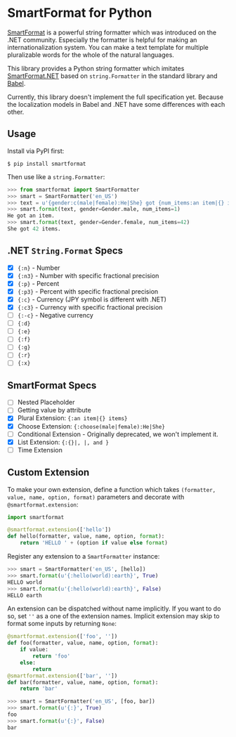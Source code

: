 # SmartFormat for Python

[SmartFormat][] is a powerful string formatter which was introduced on the .NET
community.  Especially the formatter is helpful for making an
internationalization system.  You can make a text template for multiple
pluralizable words for the whole of the natural languages.

This library provides a Python string formatter which imitates
[SmartFormat.NET][] based on `string.Formatter` in the standard library and
[Babel][].

Currently, this library doesn't implement the full specification yet.  Because
the localization models in Babel and .NET have some differences with each
other.

[SmartFormat]: https://github.com/scottrippey/SmartFormat
[SmartFormat.NET]: https://github.com/scottrippey/SmartFormat.NET
[Babel]: http://babel.pocoo.org/

## Usage

Install via PyPI first:

```console
$ pip install smartformat
```

Then use like a `string.Formatter`:

```python
>>> from smartformat import SmartFormatter
>>> smart = SmartFormatter('en_US')
>>> text = u'{gender:c(male|female):He|She} got {num_items:an item|{} items}.'
>>> smart.format(text, gender=Gender.male, num_items=1)
He got an item.
>>> smart.format(text, gender=Gender.female, num_items=42)
She got 42 items.
```

## .NET `String.Format` Specs

- [x] `{:n}` - Number
- [x] `{:n3}` - Number with specific fractional precision
- [x] `{:p}` - Percent
- [x] `{:p3}` - Percent with specific fractional precision
- [x] `{:c}` - Currency (JPY symbol is different with .NET)
- [x] `{:c3}` - Currency with specific fractional precision
- [ ] `{:-c}` - Negative currency
- [ ] `{:d}`
- [ ] `{:e}`
- [ ] `{:f}`
- [ ] `{:g}`
- [ ] `{:r}`
- [ ] `{:x}`

## SmartFormat Specs

- [ ] Nested Placeholder
- [ ] Getting value by attribute
- [x] Plural Extension: `{:an item|{} items}`
- [x] Choose Extension: `{:choose(male|female):He|She}`
- [ ] Conditional Extension - Originally deprecated, we won't implement it.
- [x] List Extension: `{:{}|, |, and }`
- [ ] Time Extension

## Custom Extension

To make your own extension, define a function which takes `(formatter, value,
name, option, format)` parameters and decorate with `@smartformat.extension`:

```python
import smartformat

@smartformat.extension(['hello'])
def hello(formatter, value, name, option, format):
    return 'HELLO ' + (option if value else format)
```

Register any extension to a `SmartFormatter` instance:

```python
>>> smart = SmartFormatter('en_US', [hello])
>>> smart.format(u'{:hello(world):earth}', True)
HELLO world
>>> smart.format(u'{:hello(world):earth}', False)
HELLO earth
```

An extension can be dispatched without name implicitly.  If you want to do so,
set `''` as a one of the extension names.  Implicit extension may skip to
format some inputs by returning `None`:

```python
@smartformat.extension(['foo', ''])
def foo(formatter, value, name, option, format):
    if value:
        return 'foo'
    else:
        return
@smartformat.extension(['bar', ''])
def bar(formatter, value, name, option, format):
    return 'bar'
```

```python
>>> smart = SmartFormatter('en_US', [foo, bar])
>>> smart.format(u'{:}', True)
foo
>>> smart.format(u'{:}', False)
bar
```
